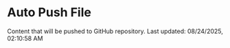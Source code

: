 # Auto Push File

Content that will be pushed to GitHub repository.
Last updated: 08/24/2025, 02:10:58 AM